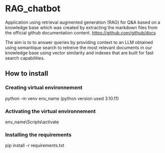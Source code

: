 # RAG_chatbot
Application using retrieval augmented generation (RAG) for Q&amp;A based on a knowledge base which was created by extracting the markdown files from the official github documentation content.
https://github.com/github/docs

The aim is to to answer queries by providing context to an LLM obtained using semantique search to retreive the most relevant documents in our knowledge base using vector similarity and indexes that are built for fast search capabilities.

## How to install
### Creating virtual environnement
python -m venv env_name
(python version used 3.10.11)
### Activating the virtual environnement 
env_name\Scripts\activate
### Installing the requirements
pip install -r requirements.txt

